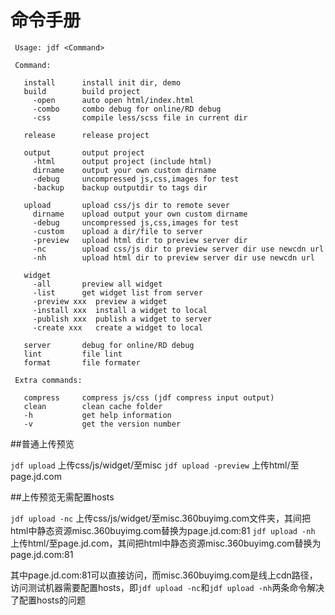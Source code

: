 # 命令手册

	 Usage: jdf <Command>

	 Command:

	   install      install init dir, demo
	   build        build project
	     -open      auto open html/index.html
	     -combo     combo debug for online/RD debug
	     -css       compile less/scss file in current dir

	   release      release project

	   output       output project
	     -html      output project (include html)
	     dirname    output your own custom dirname
	     -debug     uncompressed js,css,images for test
	     -backup    backup outputdir to tags dir

	   upload       upload css/js dir to remote sever
	     dirname    upload output your own custom dirname
	     -debug     uncompressed js,css,images for test
	     -custom    upload a dir/file to server
	     -preview   upload html dir to preview server dir
	     -nc        upload css/js dir to preview server dir use newcdn url
	     -nh        upload html dir to preview server dir use newcdn url

	   widget
	     -all       preview all widget
	     -list      get widget list from server
	     -preview xxx  preview a widget
	     -install xxx  install a widget to local
	     -publish xxx  publish a widget to server
	     -create xxx   create a widget to local

	   server       debug for online/RD debug
	   lint         file lint
	   format       file formater

	 Extra commands:

	   compress     compress js/css (jdf compress input output)
	   clean        clean cache folder
	   -h           get help information
	   -v           get the version number


##普通上传预览

`jdf upload` 上传css/js/widget/至misc
`jdf upload -preview` 上传html/至page.jd.com

##上传预览无需配置hosts

`jdf upload -nc` 上传css/js/widget/至misc.360buyimg.com文件夹，其间把html中静态资源misc.360buyimg.com替换为page.jd.com:81
`jdf upload -nh` 上传html/至page.jd.com，其间把html中静态资源misc.360buyimg.com替换为page.jd.com:81

其中page.jd.com:81可以直接访问，而misc.360buyimg.com是线上cdn路径，访问测试机器需要配置hosts，即`jdf upload -nc`和`jdf upload -nh`两条命令解决了配置hosts的问题
